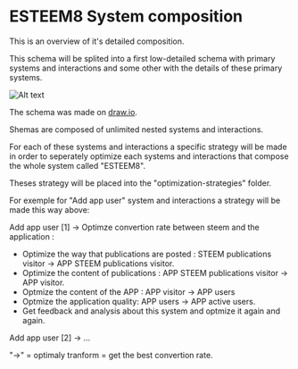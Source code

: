 # ESTEEM8 System composition
This is an overview of it's detailed composition.

This schema will be splited into a first low-detailed schema with primary systems and interactions and some other with the details of these primary systems.

![Alt text](https://github.com/esteem8app/esteem8app.github.io/blob/master/docs/work-the-system/definition/ESTEEM8%20System%20overview.png?raw=true "ESTEEM8 System composition")

The schema was made on [draw.io](https://www.draw.io/).

Shemas are composed of unlimited nested systems and interactions.

For each of these systems and interactions a specific strategy will be made in order to seperately optimize each systems and interactions that compose the whole system called "ESTEEM8".

Theses strategy will be placed into the "optimization-strategies" folder.

For exemple for "Add app user" system and interactions a strategy will be made this way above:

Add app user [1] -> Optimze convertion rate between steem and the application :
 * Optimize the way that publications are posted : STEEM publications visitor -> APP STEEM publications visitor.
 * Optimize the content of publications : APP STEEM publications visitor -> APP visitor.
 * Optmize the content of the APP : APP visitor -> APP users
 * Optmize the application quality: APP users -> APP active users.
 * Get feedback and analysis about this system and optmize it again and again.
 
Add app user [2] -> ...

"->" = optimaly tranform = get the best convertion rate.
 
